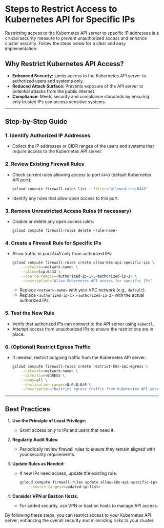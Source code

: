 # Steps to Restrict Access to Kubernetes API for Specific IPs

Restricting access to the Kubernetes API server to specific IP addresses is a crucial security measure to prevent unauthorized access and enhance cluster security. Follow the steps below for a clear and easy implementation:

## Why Restrict Kubernetes API Access?

- **Enhanced Security:** Limits access to the Kubernetes API server to authorized users and systems only.
- **Reduced Attack Surface:** Prevents exposure of the API server to potential attacks from the public internet.
- **Compliance:** Meets security and compliance standards by ensuring only trusted IPs can access sensitive systems.

---

## Step-by-Step Guide

### 1. **Identify Authorized IP Addresses**
   - Collect the IP addresses or CIDR ranges of the users and systems that require access to the Kubernetes API server.

### 2. **Review Existing Firewall Rules**
   - Check current rules allowing access to port `6443` (default Kubernetes API port):
     ```bash
     gcloud compute firewall-rules list --filter="allowed.tcp:6443"
     ```
   - Identify any rules that allow open access to this port.

### 3. **Remove Unrestricted Access Rules** (if necessary)
   - Disable or delete any open access rules:
     ```bash
     gcloud compute firewall-rules delete <rule-name>
     ```

### 4. **Create a Firewall Rule for Specific IPs**
   - Allow traffic to port `6443` only from authorized IPs:
     ```bash
     gcloud compute firewall-rules create allow-k8s-api-specific-ips \
         --network=<network-name> \
         --allow=tcp:6443 \
         --source-ranges=<authorized-ip-1>,<authorized-ip-2> \
         --description="Allow Kubernetes API access for specific IPs"
     ```
     - Replace `<network-name>` with your VPC network (e.g., `default`).
     - Replace `<authorized-ip-1>,<authorized-ip-2>` with the actual authorized IPs.

### 5. **Test the New Rule**
   - Verify that authorized IPs can connect to the API server using `kubectl`.
   - Attempt access from unauthorized IPs to ensure the restrictions are in place.

### 6. **(Optional) Restrict Egress Traffic**
   - If needed, restrict outgoing traffic from the Kubernetes API server:
     ```bash
     gcloud compute firewall-rules create restrict-k8s-api-egress \
         --network=<network-name> \
         --direction=EGRESS \
         --deny=all \
         --destination-ranges=0.0.0.0/0 \
         --description="Restrict egress traffic from Kubernetes API server"
     ```

---

## Best Practices

1. **Use the Principle of Least Privilege:**
   - Grant access only to IPs and users that need it.

2. **Regularly Audit Rules:**
   - Periodically review firewall rules to ensure they remain aligned with your security requirements.

3. **Update Rules as Needed:**
   - If new IPs need access, update the existing rule:
     ```bash
     gcloud compute firewall-rules update allow-k8s-api-specific-ips \
         --source-ranges=<updated-ip-list>
     ```

4. **Consider VPN or Bastion Hosts:**
   - For added security, use VPN or bastion hosts to manage API access.

By following these steps, you can restrict access to your Kubernetes API server, enhancing the overall security and minimizing risks to your cluster.

